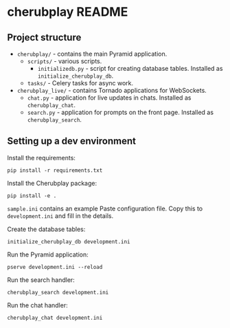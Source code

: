 cherubplay README
==================

Project structure
-----------------

* `cherubplay/` - contains the main Pyramid application.
  * `scripts/` - various scripts.
    * `initializedb.py` - script for creating database tables. Installed as `initialize_cherubplay_db`.
  * `tasks/` - Celery tasks for async work.
* `cherubplay_live/` - contains Tornado applications for WebSockets.
  * `chat.py` - application for live updates in chats. Installed as `cherubplay_chat`.
  * `search.py` - application for prompts on the front page. Installed as `cherubplay_search`.

Setting up a dev environment
----------------------------

Install the requirements:

    pip install -r requirements.txt

Install the Cherubplay package:

    pip install -e .

`sample.ini` contains an example Paste configuration file. Copy this to `development.ini` and fill in the details.

Create the database tables:

    initialize_cherubplay_db development.ini

Run the Pyramid application:

    pserve development.ini --reload

Run the search handler:

    cherubplay_search development.ini

Run the chat handler:

    cherubplay_chat development.ini

